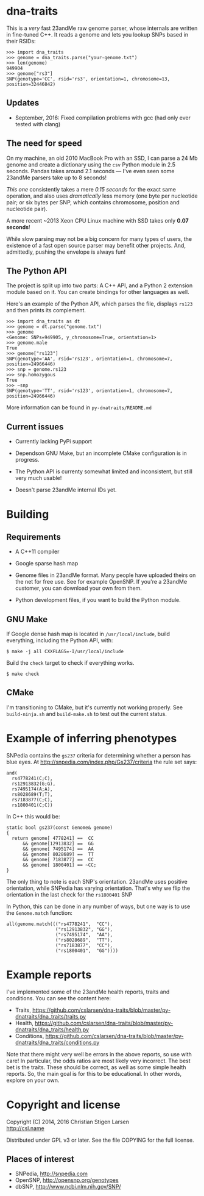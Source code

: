 dna-traits
==========

This is a *very* fast 23andMe raw genome parser, whose internals are written in
fine-tuned C++. It reads a genome and lets you lookup SNPs based in their
RSIDs:

    >>> import dna_traits
    >>> genome = dna_traits.parse("your-genome.txt")
    >>> len(genome)
    949904
    >>> genome["rs3"]
    SNP(genotype='CC', rsid='rs3', orientation=1, chromosome=13, position=32446842)

Updates
-------

  * September, 2016: Fixed compilation problems with gcc (had only ever tested
    with clang)

The need for speed
------------------

On my machine, an old 2010 MacBook Pro with an SSD, I can parse a 24 Mb genome
and create a dictionary using the `csv` Python module in 2.5 seconds. Pandas
takes around 2.1 seconds — I've even seen some 23andMe parsers take up to 8
seconds!

*This one* consistently takes a mere *0.15 seconds* for the exact same
operation, and also uses *dramatically* less memory (one byte per nucleotide
pair; or six bytes per SNP, which contains chromosome, position and nucleotide
pair).

A more recent ~2013 Xeon CPU Linux machine with SSD takes only **0.07
seconds**!

While slow parsing may not be a big concern for many types of users, the
existence of a fast open source parser may benefit other projects. And,
admittedly, pushing the envelope is always fun!

The Python API
--------------

The project is split up into two parts: A C++ API, and a Python 2 extension
module based on it. You can create bindings for other languages as well.

Here's an example of the Python API, which parses the file, displays `rs123`
and then prints its complement.

    >>> import dna_traits as dt
    >>> genome = dt.parse("genome.txt")
    >>> genome
    <Genome: SNPs=949905, y_chromosome=True, orientation=1>
    >>> genome.male
    True
    >>> genome["rs123"]
    SNP(genotype='AA', rsid='rs123', orientation=1, chromosome=7, position=24966446)
    >>> snp = genome.rs123
    >>> snp.homozygous
    True
    >>> ~snp
    SNP(genotype='TT', rsid='rs123', orientation=1, chromosome=7, position=24966446)

More information can be found in `py-dnatraits/README.md`

Current issues
--------------

  * Currently lacking PyPi support

  * Dependson GNU Make, but an incomplete CMake configuration is in progress.

  * The Python API is currenty somewhat limited and inconsistent, but still
    very much usable!

  * Doesn't parse 23andMe internal IDs yet.

Building
========

Requirements
------------

  * A C++11 compiler

  * Google sparse hash map

  * Genome files in 23andMe format. Many people have uploaded theirs on the
    net for free use. See for example OpenSNP.  If you're a 23andMe
    customer, you can download your own from them.

  * Python development files, if you want to build the Python module.

GNU Make
--------

If Google dense hash map is located in `/usr/local/include`, build
everything, including the Python API, with:

    $ make -j all CXXFLAGS=-I/usr/local/include

Build the `check` target to check if everything works.

    $ make check

CMake
-----

I'm transitioning to CMake, but it's currently not working properly. See
`build-ninja.sh` and `build-make.sh` to test out the current status.

Example of inferring phenotypes
===============================

SNPedia contains the `gs237` criteria for determining whether a person has
blue eyes. At http://snpedia.com/index.php/Gs237/criteria the rule set says:

    and(
      rs4778241(C;C),
      rs12913832(G;G),
      rs7495174(A;A),
      rs8028689(T;T),
      rs7183877(C;C),
      rs1800401(C;C))

In C++ this would be:

    static bool gs237(const Genome& genome)
    {
      return genome[ 4778241] ==  CC
          && genome[12913832] ==  GG
          && genome[ 7495174] ==  AA
          && genome[ 8028689] ==  TT
          && genome[ 7183877] ==  CC
          && genome[ 1800401] == ~CC;
    }

The only thing to note is each SNP's orientation. 23andMe uses positive
orientation, while SNPedia has varying orientation. That's why we flip the
orientation in the last check for the `rs1800401` SNP 

In Python, this can be done in any number of ways, but one way is to use the
``Genome.match`` function:

    all(genome.match((("rs4778241",  "CC"),
                      ("rs12913832", "GG"),
                      ("rs7495174",  "AA"),
                      ("rs8028689",  "TT"),
                      ("rs7183877",  "CC"),
                      ("rs1800401",  "GG"))))


Example reports
===============

I've implemented some of the 23andMe health reports, traits and conditions. You
can see the content here:

  * Traits,
    https://github.com/cslarsen/dna-traits/blob/master/py-dnatraits/dna_traits/traits.py
  * Health,
    https://github.com/cslarsen/dna-traits/blob/master/py-dnatraits/dna_traits/health.py
  * Conditions,
    https://github.com/cslarsen/dna-traits/blob/master/py-dnatraits/dna_traits/conditions.py

Note that there might very well be errors in the above reports, so use with
care! In particular, the odds ratios are most likely very incorrect.  The best
bet is the traits. These should be correct, as well as some simple health
reports. So, the main goal is for this to be educational. In other words,
explore on your own.

Copyright and license
=====================

Copyright (C) 2014, 2016 Christian Stigen Larsen  
http://csl.name

Distributed under GPL v3 or later. See the file COPYING for the full
license.


Places of interest
------------------

  * SNPedia, http://snpedia.com
  * OpenSNP, http://opensnp.org/genotypes
  * dbSNP, http://www.ncbi.nlm.nih.gov/SNP/
